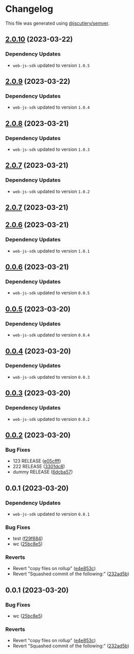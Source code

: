# Changelog

This file was generated using [@jscutlery/semver](https://github.com/jscutlery/semver).

## [2.0.10](https://github.com/descope/descope-js/compare/web-component-2.0.9...web-component-2.0.10) (2023-03-22)

### Dependency Updates

* `web-js-sdk` updated to version `1.0.5`
## [2.0.9](https://github.com/descope/descope-js/compare/web-component-2.0.8...web-component-2.0.9) (2023-03-22)

### Dependency Updates

* `web-js-sdk` updated to version `1.0.4`
## [2.0.8](https://github.com/descope/descope-js/compare/web-component-2.0.7...web-component-2.0.8) (2023-03-21)

### Dependency Updates

* `web-js-sdk` updated to version `1.0.3`
## [2.0.7](https://github.com/descope/descope-js/compare/web-component-2.0.6...web-component-2.0.7) (2023-03-21)

### Dependency Updates

* `web-js-sdk` updated to version `1.0.2`
## [2.0.7](https://github.com/descope/descope-js/compare/web-component-2.0.6...web-component-2.0.7) (2023-03-21)

## [2.0.6](https://github.com/descope/descope-js/compare/web-component-2.0.5...web-component-2.0.6) (2023-03-21)

### Dependency Updates

* `web-js-sdk` updated to version `1.0.1`
## [0.0.6](https://github.com/descope/monorepo-playground/compare/web-component-0.0.5...web-component-0.0.6) (2023-03-21)

### Dependency Updates

* `web-js-sdk` updated to version `0.0.5`
## [0.0.5](https://github.com/descope/monorepo-playground/compare/web-component-0.0.4...web-component-0.0.5) (2023-03-20)

### Dependency Updates

* `web-js-sdk` updated to version `0.0.4`
## [0.0.4](https://github.com/descope/monorepo-playground/compare/web-component-0.0.3...web-component-0.0.4) (2023-03-20)

### Dependency Updates

* `web-js-sdk` updated to version `0.0.3`
## [0.0.3](https://github.com/descope/monorepo-playground/compare/web-component-0.0.2...web-component-0.0.3) (2023-03-20)

### Dependency Updates

* `web-js-sdk` updated to version `0.0.2`
## [0.0.2](https://github.com/descope/monorepo-playground/compare/web-component-0.0.1...web-component-0.0.2) (2023-03-20)


### Bug Fixes

* 123 RELEASE ([e05cfff](https://github.com/descope/monorepo-playground/commit/e05cfffd70d145c95ef20d2dcdc57482cb08e471))
* 222 RELEASE ([3301dc8](https://github.com/descope/monorepo-playground/commit/3301dc86d7914c8ae93cfe2ec0cc8940a428bc5d))
* dummy RELEASE ([6dcba57](https://github.com/descope/monorepo-playground/commit/6dcba577e80998cc50f824bf8aab7681f83abfda))

## 0.0.1 (2023-03-20)

### Dependency Updates

* `web-js-sdk` updated to version `0.0.1`

### Bug Fixes

* test ([f29f684](https://github.com/descope/monorepo-playground/commit/f29f684cfa5a3c6c46d3a1891dc86bfb94d83adb))
* wc ([25bc8e5](https://github.com/descope/monorepo-playground/commit/25bc8e552fad38a435c12e9f8e4da2094095126b))


### Reverts

* Revert "copy files on rollup" ([e4e853c](https://github.com/descope/monorepo-playground/commit/e4e853c6211d6b4d758e86e16e482e960c890485))
* Revert "Squashed commit of the following:" ([232ad5b](https://github.com/descope/monorepo-playground/commit/232ad5b5f5a58b734a12fe446654c8ff9f563938))

## 0.0.1 (2023-03-20)


### Bug Fixes

* wc ([25bc8e5](https://github.com/descope/monorepo-playground/commit/25bc8e552fad38a435c12e9f8e4da2094095126b))


### Reverts

* Revert "copy files on rollup" ([e4e853c](https://github.com/descope/monorepo-playground/commit/e4e853c6211d6b4d758e86e16e482e960c890485))
* Revert "Squashed commit of the following:" ([232ad5b](https://github.com/descope/monorepo-playground/commit/232ad5b5f5a58b734a12fe446654c8ff9f563938))
